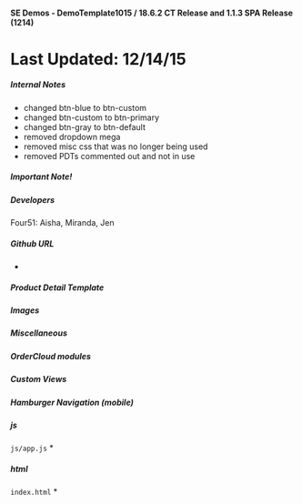 #### SE Demos - DemoTemplate1015  / 18.6.2 CT Release and 1.1.3 SPA Release  (1214) 
Last Updated: 12/14/15
======== 


##### Internal Notes
* changed btn-blue to btn-custom
* changed btn-custom to btn-primary
* changed btn-gray to btn-default 
* removed dropdown mega 
* removed misc css that was no longer being used
* removed PDTs commented out and not in use

##### Important Note! 


##### Developers
Four51: Aisha, Miranda, Jen

##### Github URL
* 

##### Product Detail Template 


##### Images


##### Miscellaneous


##### OrderCloud modules


##### Custom Views


##### Hamburger Navigation (mobile)


##### js
`js/app.js` 
* 



##### html
`index.html`
* 


